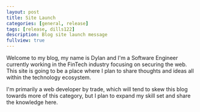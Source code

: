 ```yaml
---
layout: post
title: Site Launch
categories: [general, release]
tags: [release, dills122]
description: Blog site launch message
fullview: true
---
```


Welcome to my blog, my name is Dylan and I'm a Software Engineer currently working in the FinTech industry focusing on securing the web. This site is going to be a place where I plan to share thoughts and ideas all within the technology ecosystem.

I'm primarily a web developer by trade, which will tend to skew this blog towards more of this category, but I plan to expand my skill set and share the knowledge here.

